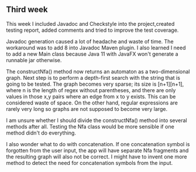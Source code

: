 ## Third week ##

This week I included Javadoc and Checkstyle into the project,created testing report, added
comments and tried to improve the test coverage.

Javadoc generation caused a lot of headache and waste of time. The workaround was to add <source>8</source>
into Javadoc Maven plugin. I also learned I need to add a new Main class because Java 11 with JavaFX
won't generate a runnable jar otherwise.

The constructNfa() method now returns an automaton as a two-dimensional graph. Next step is to
perform a depth-first search with the string that is going to be tested. The graph becomes very sparse;
its size is [n+1][n+1], where n is the length of regex without parentheses, and there are only values
in those x,y pairs where an edge from x to y exists. This can be considered waste of space. On the
other hand, regular expressions are rarely very long so graphs are not supposed to become very large.

I am unsure whether I should divide the constructNfa() method into several methods after all. Testing
the Nfa class would be more sensible if one method didn't do everything. 

I also wonder what to do with concatenation. If one concatenation symbol is forgotten from the user 
input, the app will have separate Nfa fragments and the resulting graph will also not be correct. I 
might have to invent one more method to detect the need for concatenation symbols from the input.

